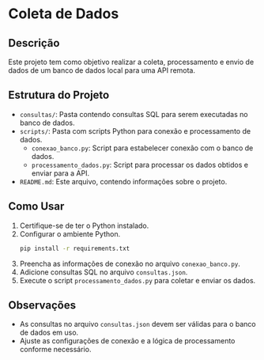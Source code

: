 # Coleta de Dados 

## Descrição
Este projeto tem como objetivo realizar a coleta, processamento e envio de dados de um banco de dados local para uma API remota.

## Estrutura do Projeto

- `consultas/`: Pasta contendo consultas SQL para serem executadas no banco de dados.
- `scripts/`: Pasta com scripts Python para conexão e processamento de dados.
   - `conexao_banco.py`: Script para estabelecer conexão com o banco de dados.
   - `processamento_dados.py`: Script para processar os dados obtidos e enviar para a API.
- `README.md`: Este arquivo, contendo informações sobre o projeto.

## Como Usar

1. Certifique-se de ter o Python instalado.
2. Configurar o ambiente Python.
    ```bash
    pip install -r requirements.txt
    ```
3. Preencha as informações de conexão no arquivo `conexao_banco.py`.
4. Adicione consultas SQL no arquivo `consultas.json`.
5. Execute o script `processamento_dados.py` para coletar e enviar os dados.

## Observações
- As consultas no arquivo `consultas.json` devem ser válidas para o banco de dados em uso.
- Ajuste as configurações de conexão e a lógica de processamento conforme necessário.
